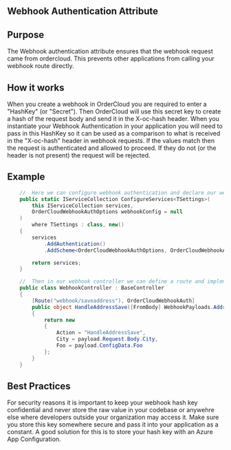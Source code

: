 ## Webhook Authentication Attribute

## Purpose 
The Webhook authentication attribute ensures that the webhook request came from ordercloud. This prevents other applications from calling your webhook route directly.

## How it works
When you create a webhook in OrderCloud you are required to enter a "HashKey" (or "Secret"). 
Then OrderCloud will use this secret key to create a hash of the request body and send it in the X-oc-hash header. When you instantiate your Webhook Authentication in your application you will need to pass in this HashKey so it can be used as a comparison to what is received in the "X-oc-hash" header in webhook requests. If the values match then the request is authenticated and allowed to proceed. If they do not (or the header is not present) the request will be rejected.

## Example 
```c#
    //  Here we can configure webhook authentication and declare our webhook hash key
    public static IServiceCollection ConfigureServices<TSettings>(
        this IServiceCollection services, 
        OrderCloudWebhookAuthOptions webhookConfig = null
    )
        where TSettings : class, new()
    {
        services
            .AddAuthentication()
            .AddScheme<OrderCloudWebhookAuthOptions, OrderCloudWebhookAuthHandler>("OrderCloudWebhook", null, opts => opts.HashKey = webhookConfig.HashKey);

        return services;
    }

    //  Then in our webhook controller we can define a route and implement the OrderCloudWebhookAuth attribute.
    public class WebhookController : BaseController
	{
		[Route("webhook/saveaddress"), OrderCloudWebhookAuth]
		public object HandleAddressSave([FromBody] WebhookPayloads.Addresses.Save payload)
		{
			return new
			{
				Action = "HandleAddressSave",
				City = payload.Request.Body.City,
				Foo = payload.ConfigData.Foo
			};
		}
	}
```

## Best Practices
For security reasons it is important to keep your webhook hash key confidential and never store the raw value in your codebase or anywehre else where developers outside your organization may access it. Make sure you store this key somewhere secure and pass it into your application as a constant. A good solution for this is to store your hash key with an Azure App Configuration.